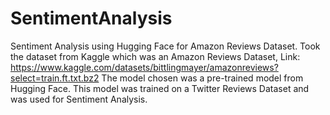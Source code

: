 # SentimentAnalysis
Sentiment Analysis using Hugging Face for Amazon Reviews Dataset.
Took the dataset from Kaggle which was an Amazon Reviews Dataset, Link: https://www.kaggle.com/datasets/bittlingmayer/amazonreviews?select=train.ft.txt.bz2
The model chosen was a pre-trained model from Hugging Face. This model was trained on a Twitter Reviews Dataset and was used for Sentiment Analysis.
